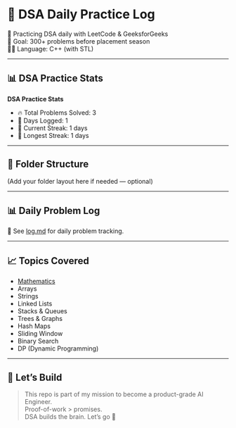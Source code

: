 # 🧠 DSA Daily Practice Log

📅 Practicing DSA daily with LeetCode & GeeksforGeeks  
🎯 Goal: 300+ problems before placement season  
🧑‍💻 Language: C++ (with STL)

---

## 📊 DSA Practice Stats

<!--STATS-START-->

**DSA Practice Stats**

- 🔥 Total Problems Solved: 3  
- 📅 Days Logged: 1  
- 🔁 Current Streak: 1 days  
- 🥇 Longest Streak: 1 days

<!--STATS-END-->

---

## 📂 Folder Structure

(Add your folder layout here if needed — optional)

---

## 📊 Daily Problem Log

📌 See [log.md](./log.md) for daily problem tracking.

---

## 📈 Topics Covered

- [Mathematics](https://github.com/AnilVadthyavath/dsa-daily-log/tree/main/Mathematics)
- Arrays
- Strings
- Linked Lists
- Stacks & Queues
- Trees & Graphs
- Hash Maps
- Sliding Window
- Binary Search
- DP (Dynamic Programming)

---

## 🚀 Let’s Build

> This repo is part of my mission to become a product-grade AI Engineer.  
> Proof-of-work > promises.  
> DSA builds the brain. Let’s go 💪
> 
